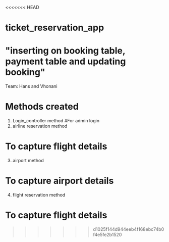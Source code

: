 <<<<<<< HEAD
# ticket_reservation_app

"inserting on booking table, payment table and updating booking"
=======
Team: Hans and Vhonani

# Methods created
1. Login_controller method
#For admin login
2. airline reservation method
# To capture flight details
3. airport method
# To capture airport details
4. flight reservation method
# To capture flight details
>>>>>>> d1025f144d944eeb4f168ebc74b0f4e5fe2b1520
